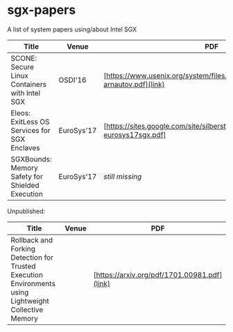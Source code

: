 # sgx-papers

A list of system papers using/about Intel SGX

Title | Venue | PDF
--- | --- | ---
SCONE: Secure Linux Containers with Intel SGX | OSDI'16 | [https://www.usenix.org/system/files/conference/osdi16/osdi16-arnautov.pdf](link)
Eleos:  ExitLess  OS  Services  for  SGX  Enclaves | EuroSys'17 | [https://sites.google.com/site/silbersteinmark/Home/cr-eurosys17sgx.pdf]
SGXBounds: Memory Safety for Shielded Execution | EuroSys'17 | *still missing*


Unpublished:

Title | Venue | PDF
--- | --- | ---
Rollback and Forking Detection for Trusted Execution Environments using Lightweight Collective Memory |  |[https://arxiv.org/pdf/1701.00981.pdf](link)
